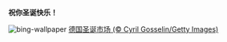
**祝你圣诞快乐！**

![bing-wallpaper](https://www.bing.com/th?id=OHR.SantaSnowglobe_ZH-CN2671421527_1920x1080.jpg)
[德国圣诞市场 (© Cyril Gosselin/Getty Images)](https://www.bing.com/search?q=%E5%B9%B3%E5%AE%89%E5%A4%9C&amp;form=hpcapt&amp;mkt=zh-cn)
  